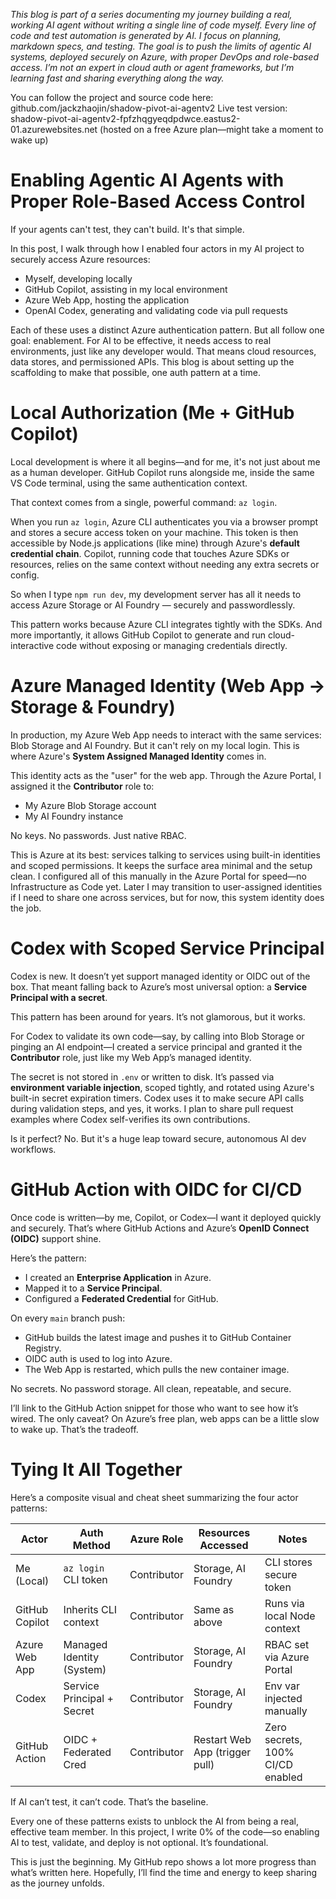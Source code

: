 *This blog is part of a series documenting my journey building a real, working AI agent without writing a single line of code myself. Every line of code and test automation is generated by AI. I focus on planning, markdown specs, and testing. The goal is to push the limits of agentic AI systems, deployed securely on Azure, with proper DevOps and role-based access. I’m not an expert in cloud auth or agent frameworks, but I’m learning fast and sharing everything along the way.*

You can follow the project and source code here: github.com/jackzhaojin/shadow-pivot-ai-agentv2
Live test version: shadow-pivot-ai-agentv2-fpfzhqgyeqdpdwce.eastus2-01.azurewebsites.net (hosted on a free Azure plan—might take a moment to wake up)

# Enabling Agentic AI Agents with Proper Role-Based Access Control

If your agents can't test, they can't build. It's that simple.

In this post, I walk through how I enabled four actors in my AI project to securely access Azure resources:

* Myself, developing locally
* GitHub Copilot, assisting in my local environment
* Azure Web App, hosting the application
* OpenAI Codex, generating and validating code via pull requests

Each of these uses a distinct Azure authentication pattern. But all follow one goal: enablement. For AI to be effective, it needs access to real environments, just like any developer would. That means cloud resources, data stores, and permissioned APIs. This blog is about setting up the scaffolding to make that possible, one auth pattern at a time.

# Local Authorization (Me + GitHub Copilot)

Local development is where it all begins—and for me, it's not just about me as a human developer. GitHub Copilot runs alongside me, inside the same VS Code terminal, using the same authentication context.

That context comes from a single, powerful command: `az login`.

When you run `az login`, Azure CLI authenticates you via a browser prompt and stores a secure access token on your machine. This token is then accessible by Node.js applications (like mine) through Azure's **default credential chain**. Copilot, running code that touches Azure SDKs or resources, relies on the same context without needing any extra secrets or config.

So when I type `npm run dev`, my development server has all it needs to access Azure Storage or AI Foundry — securely and passwordlessly.

This pattern works because Azure CLI integrates tightly with the SDKs. And more importantly, it allows GitHub Copilot to generate and run cloud-interactive code without exposing or managing credentials directly.

# Azure Managed Identity (Web App → Storage & Foundry)

In production, my Azure Web App needs to interact with the same services: Blob Storage and AI Foundry. But it can't rely on my local login. This is where Azure's **System Assigned Managed Identity** comes in.

This identity acts as the "user" for the web app. Through the Azure Portal, I assigned it the **Contributor** role to:

* My Azure Blob Storage account
* My AI Foundry instance

No keys. No passwords. Just native RBAC.

This is Azure at its best: services talking to services using built-in identities and scoped permissions. It keeps the surface area minimal and the setup clean. I configured all of this manually in the Azure Portal for speed—no Infrastructure as Code yet. Later I may transition to user-assigned identities if I need to share one across services, but for now, this system identity does the job.

# Codex with Scoped Service Principal

Codex is new. It doesn’t yet support managed identity or OIDC out of the box. That meant falling back to Azure’s most universal option: a **Service Principal with a secret**.

This pattern has been around for years. It’s not glamorous, but it works.

For Codex to validate its own code—say, by calling into Blob Storage or pinging an AI endpoint—I created a service principal and granted it the **Contributor** role, just like my Web App’s managed identity.

The secret is not stored in `.env` or written to disk. It’s passed via **environment variable injection**, scoped tightly, and rotated using Azure's built-in secret expiration timers. Codex uses it to make secure API calls during validation steps, and yes, it works. I plan to share pull request examples where Codex self-verifies its own contributions.

Is it perfect? No. But it's a huge leap toward secure, autonomous AI dev workflows.

# GitHub Action with OIDC for CI/CD

Once code is written—by me, Copilot, or Codex—I want it deployed quickly and securely. That’s where GitHub Actions and Azure’s **OpenID Connect (OIDC)** support shine.

Here’s the pattern:

* I created an **Enterprise Application** in Azure.
* Mapped it to a **Service Principal**.
* Configured a **Federated Credential** for GitHub.

On every `main` branch push:

* GitHub builds the latest image and pushes it to GitHub Container Registry.
* OIDC auth is used to log into Azure.
* The Web App is restarted, which pulls the new container image.

No secrets. No password storage. All clean, repeatable, and secure.

I’ll link to the GitHub Action snippet for those who want to see how it’s wired. The only caveat? On Azure’s free plan, web apps can be a little slow to wake up. That’s the tradeoff.

# Tying It All Together

Here’s a composite visual and cheat sheet summarizing the four actor patterns:

| Actor          | Auth Method                | Azure Role  | Resources Accessed             | Notes                            |
| -------------- | -------------------------- | ----------- | ------------------------------ | -------------------------------- |
| Me (Local)     | `az login` CLI token       | Contributor | Storage, AI Foundry            | CLI stores secure token          |
| GitHub Copilot | Inherits CLI context       | Contributor | Same as above                  | Runs via local Node context      |
| Azure Web App  | Managed Identity (System)  | Contributor | Storage, AI Foundry            | RBAC set via Azure Portal        |
| Codex          | Service Principal + Secret | Contributor | Storage, AI Foundry            | Env var injected manually        |
| GitHub Action  | OIDC + Federated Cred      | Contributor | Restart Web App (trigger pull) | Zero secrets, 100% CI/CD enabled |

If AI can’t test, it can’t code. That’s the baseline.

Every one of these patterns exists to unblock the AI from being a real, effective team member. In this project, I write 0% of the code—so enabling AI to test, validate, and deploy is not optional. It’s foundational.

This is just the beginning. My GitHub repo shows a lot more progress than what’s written here. Hopefully, I’ll find the time and energy to keep sharing as the journey unfolds.
